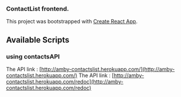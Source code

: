 ### ContactList frontend.

This project was bootstrapped with [Create React App](https://github.com/facebook/create-react-app).

## Available Scripts

### using contactsAPI

The API link : [http://amby-contactslist.herokuapp.com/](http://amby-contactslist.herokuapp.com/)
The API link : [http://amby-contactslist.herokuapp.com/redoc](http://amby-contactslist.herokuapp.com/redoc)
